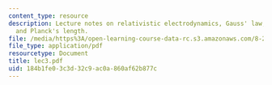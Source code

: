 ```yaml
---
content_type: resource
description: Lecture notes on relativistic electrodynamics, Gauss' law, gravitation,
  and Planck's length.
file: /media/https%3A/open-learning-course-data-rc.s3.amazonaws.com/8-251-string-theory-for-undergraduates-spring-2007/184b1fe03c3d32c9ac0a860af62b877c_lec3.pdf
file_type: application/pdf
resourcetype: Document
title: lec3.pdf
uid: 184b1fe0-3c3d-32c9-ac0a-860af62b877c
---
```

